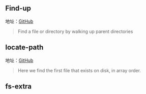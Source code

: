 ## Find-up

地址：[GitHub](https://github.com/sindresorhus/find-up)

> Find a file or directory by walking up parent directories

## locate-path

地址：[GitHub](https://github.com/sindresorhus/locate-path)

> Here we find the first file that exists on disk, in array order.

## fs-extra
